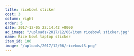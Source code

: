 ```yaml
---
title: ricebowl sticker
cost: 3
column: right
order: 5
date: 2017-12-05 22:14:42 +0000
ad_image: "/uploads/2017/12/06/item ricebowl sticker.jpg"
name: Rice bowl laptop sticker
item_id: 106
image: "/uploads/2017/12/06/ricebowl3.png"
---
```


